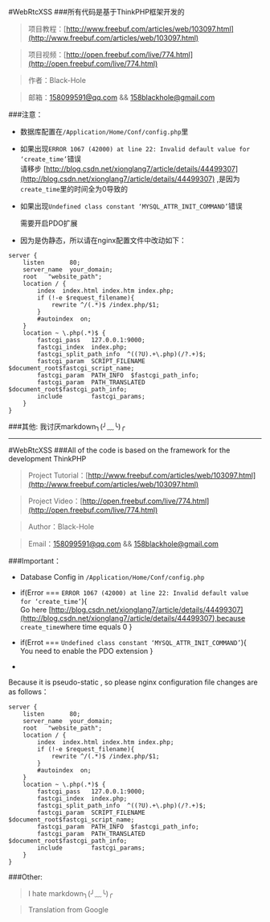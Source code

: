 #WebRtcXSS
###所有代码是基于ThinkPHP框架开发的
>项目教程：[http://www.freebuf.com/articles/web/103097.html](http://www.freebuf.com/articles/web/103097.html)

>项目视频：[http://open.freebuf.com/live/774.html](http://open.freebuf.com/live/774.html)

>作者：Black-Hole

>邮箱：158099591@qq.com && 158blackhole@gmail.com

###注意：

* 数据库配置在`/Application/Home/Conf/config.php`里

* 如果出现`ERROR 1067 (42000) at line 22: Invalid default value for ‘create_time’`错误<br />
  请移步 [http://blog.csdn.net/xionglang7/article/details/44499307](http://blog.csdn.net/xionglang7/article/details/44499307) ,是因为`create_time`里的时间全为0导致的

* 如果出现`Undefined class constant ‘MYSQL_ATTR_INIT_COMMAND’`错误
  <p>需要开启PDO扩展</p>

* 因为是伪静态，所以请在nginx配置文件中改动如下：
```nginx
server {
    listen       80;
    server_name  your_domain;
    root   "website_path";
    location / {
        index  index.html index.htm index.php;
        if (!-e $request_filename){
            rewrite ^/(.*)$ /index.php/$1;
        }
        #autoindex  on;
    }
    location ~ \.php(.*)$ {
        fastcgi_pass   127.0.0.1:9000;
        fastcgi_index  index.php;
        fastcgi_split_path_info  ^((?U).+\.php)(/?.+)$;
        fastcgi_param  SCRIPT_FILENAME  $document_root$fastcgi_script_name;
        fastcgi_param  PATH_INFO  $fastcgi_path_info;
        fastcgi_param  PATH_TRANSLATED  $document_root$fastcgi_path_info;
        include        fastcgi_params;
    }
}
```
###其他:
我讨厌markdown╮(╯﹏╰)╭

***
#WebRtcXSS
###All of the code is based on the framework for the development ThinkPHP
>Project Tutorial：[http://www.freebuf.com/articles/web/103097.html](http://www.freebuf.com/articles/web/103097.html)

>Project Video：[http://open.freebuf.com/live/774.html](http://open.freebuf.com/live/774.html)

>Author：Black-Hole

>Email：158099591@qq.com && 158blackhole@gmail.com

###Important：
* Database Config in `/Application/Home/Conf/config.php`

* if(Error === `ERROR 1067 (42000) at line 22: Invalid default value for ‘create_time’`){<br />
   Go here [http://blog.csdn.net/xionglang7/article/details/44499307](http://blog.csdn.net/xionglang7/article/details/44499307),because `create_time`where time equals 0
}

* if(Errot === `Undefined class constant ‘MYSQL_ATTR_INIT_COMMAND’`){<br />
  You need to enable the PDO extension
}

* 
Because it is pseudo-static , so please nginx configuration file changes are as follows：
```nginx
server {
    listen       80;
    server_name  your_domain;
    root   "website_path";
    location / {
        index  index.html index.htm index.php;
        if (!-e $request_filename){
            rewrite ^/(.*)$ /index.php/$1;
        }
        #autoindex  on;
    }
    location ~ \.php(.*)$ {
        fastcgi_pass   127.0.0.1:9000;
        fastcgi_index  index.php;
        fastcgi_split_path_info  ^((?U).+\.php)(/?.+)$;
        fastcgi_param  SCRIPT_FILENAME  $document_root$fastcgi_script_name;
        fastcgi_param  PATH_INFO  $fastcgi_path_info;
        fastcgi_param  PATH_TRANSLATED  $document_root$fastcgi_path_info;
        include        fastcgi_params;
    }
}
```
###Other:
>I hate markdown╮(╯﹏╰)╭

>Translation from Google